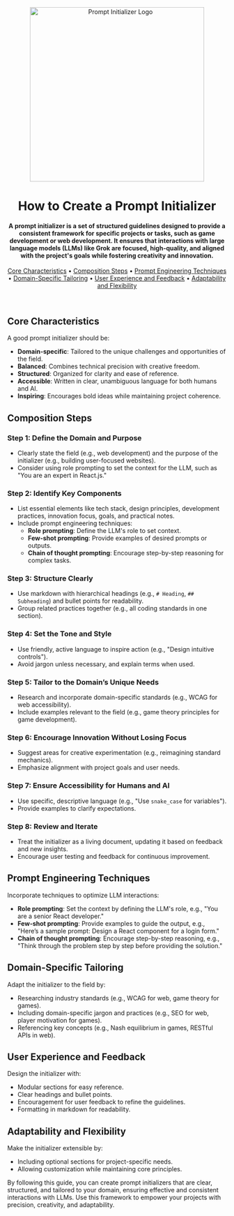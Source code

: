 <div align="center">

<img src="https://avatars.githubusercontent.com/u/69770773?v=4" alt="Prompt Initializer Logo" width="400" height="400"/>

# How to Create a Prompt Initializer

<h4>A <strong>prompt initializer</strong> is a set of structured guidelines designed to provide a consistent framework for specific projects or tasks, such as game development or web development. It ensures that interactions with large language models (LLMs) like Grok are focused, high-quality, and aligned with the project's goals while fostering creativity and innovation.</h4>

[Core Characteristics](#core-characteristics) •
[Composition Steps](#composition-steps) •
[Prompt Engineering Techniques](#prompt-engineering-techniques) •
[Domain-Specific Tailoring](#domain-specific-tailoring) •
[User Experience and Feedback](#user-experience-and-feedback) •
[Adaptability and Flexibility](#adaptability-and-flexibility)

</div>

<br />

## Core Characteristics

A good prompt initializer should be:

- **Domain-specific**: Tailored to the unique challenges and opportunities of the field.
- **Balanced**: Combines technical precision with creative freedom.
- **Structured**: Organized for clarity and ease of reference.
- **Accessible**: Written in clear, unambiguous language for both humans and AI.
- **Inspiring**: Encourages bold ideas while maintaining project coherence.

## Composition Steps

### Step 1: Define the Domain and Purpose

- Clearly state the field (e.g., web development) and the purpose of the initializer (e.g., building user-focused websites).
- Consider using role prompting to set the context for the LLM, such as "You are an expert in React.js."

### Step 2: Identify Key Components

- List essential elements like tech stack, design principles, development practices, innovation focus, goals, and practical notes.
- Include prompt engineering techniques:
  - **Role prompting**: Define the LLM's role to set context.
  - **Few-shot prompting**: Provide examples of desired prompts or outputs.
  - **Chain of thought prompting**: Encourage step-by-step reasoning for complex tasks.

### Step 3: Structure Clearly

- Use markdown with hierarchical headings (e.g., `# Heading`, `## Subheading`) and bullet points for readability.
- Group related practices together (e.g., all coding standards in one section).

### Step 4: Set the Tone and Style

- Use friendly, active language to inspire action (e.g., "Design intuitive controls").
- Avoid jargon unless necessary, and explain terms when used.

### Step 5: Tailor to the Domain’s Unique Needs

- Research and incorporate domain-specific standards (e.g., WCAG for web accessibility).
- Include examples relevant to the field (e.g., game theory principles for game development).

### Step 6: Encourage Innovation Without Losing Focus

- Suggest areas for creative experimentation (e.g., reimagining standard mechanics).
- Emphasize alignment with project goals and user needs.

### Step 7: Ensure Accessibility for Humans and AI

- Use specific, descriptive language (e.g., "Use `snake_case` for variables").
- Provide examples to clarify expectations.

### Step 8: Review and Iterate

- Treat the initializer as a living document, updating it based on feedback and new insights.
- Encourage user testing and feedback for continuous improvement.

## Prompt Engineering Techniques

Incorporate techniques to optimize LLM interactions:

- **Role prompting**: Set the context by defining the LLM's role, e.g., "You are a senior React developer."
- **Few-shot prompting**: Provide examples to guide the output, e.g., "Here’s a sample prompt: Design a React component for a login form."
- **Chain of thought prompting**: Encourage step-by-step reasoning, e.g., "Think through the problem step by step before providing the solution."

## Domain-Specific Tailoring

Adapt the initializer to the field by:

- Researching industry standards (e.g., WCAG for web, game theory for games).
- Including domain-specific jargon and practices (e.g., SEO for web, player motivation for games).
- Referencing key concepts (e.g., Nash equilibrium in games, RESTful APIs in web).

## User Experience and Feedback

Design the initializer with:

- Modular sections for easy reference.
- Clear headings and bullet points.
- Encouragement for user feedback to refine the guidelines.
- Formatting in markdown for readability.

## Adaptability and Flexibility

Make the initializer extensible by:

- Including optional sections for project-specific needs.
- Allowing customization while maintaining core principles.

By following this guide, you can create prompt initializers that are clear, structured, and tailored to your domain, ensuring effective and consistent interactions with LLMs. Use this framework to empower your projects with precision, creativity, and adaptability.